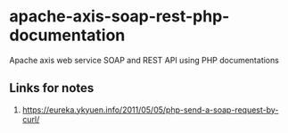 # apache-axis-soap-rest-php-documentation
Apache axis web service SOAP and REST API using PHP documentations


## Links for notes
1. https://eureka.ykyuen.info/2011/05/05/php-send-a-soap-request-by-curl/
